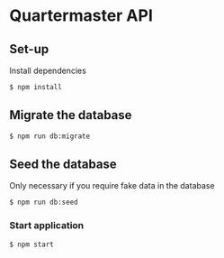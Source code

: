 # Quartermaster API

## Set-up
Install dependencies
```bash
$ npm install
```

## Migrate the database
```bash
$ npm run db:migrate
```

## Seed the database
Only necessary if you require fake data in the database
```bash
$ npm run db:seed
```

### Start application
```bash
$ npm start
```

